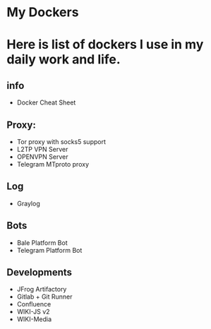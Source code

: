 # My Dockers
Here is list of dockers I use in my daily work and life.
===========
## info
- Docker Cheat Sheet

## Proxy:
- Tor proxy with socks5 support
- L2TP VPN Server
- OPENVPN Server
- Telegram MTproto proxy

## Log
- Graylog

## Bots
- Bale Platform Bot
- Telegram Platform Bot

## Developments
- JFrog Artifactory
- Gitlab + Git Runner
- Confluence
- WIKI-JS v2
- WIKI-Media
